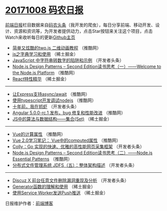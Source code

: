 # [20171008 码农日报](http://hao.caibaojian.com/date/2017/10/08)

[前端日报](http://caibaojian.com/c/news)栏目数据来自[码农头条](http://hao.caibaojian.com/)（我开发的爬虫），每日分享前端、移动开发、设计、资源和资讯等，为开发者提供动力，点击Star按钮来关注这个项目，点击Watch来收听每日的更新[Github主页](https://github.com/kujian/frontendDaily)
* [简单又炫酷的two.js 二维动画教程](http://hao.caibaojian.com/53285.html) （推酷网）
* [js之字典学习和使用](http://hao.caibaojian.com/53299.html) （稀土掘金）
* [JavaScript 中字符串转数字的陷阱和示例](http://hao.caibaojian.com/53307.html) （开发者头条）
* [Node.js Design Patterns &#8211; Second Edition读书思考（一）——Welcome to the Node.js Platform](http://hao.caibaojian.com/53284.html) （推酷网）
* [React特性精华](http://hao.caibaojian.com/53298.html) （稀土掘金）

***
* [让Express支持async/await](http://hao.caibaojian.com/53281.html) （推酷网）
* [使用typescript开发调试nodejs](http://hao.caibaojian.com/53282.html) （推酷网）
* [十年前，我在抓虾](http://hao.caibaojian.com/53306.html) （开发者头条）
* [Angular 5.0.0-rc.1 发布，bug 修复和性能改进](http://hao.caibaojian.com/53286.html) （推酷网）
* [JS中的算法与数据结构——集合(Set)](http://hao.caibaojian.com/53296.html) （稀土掘金）

***
* [Vue的计算属性](http://hao.caibaojian.com/53279.html) （推酷网）
* [Vue 2.0学习笔记： Vue中的computed属性](http://hao.caibaojian.com/53280.html) （推酷网）
* [Colly：Go 实现的快速、优雅的高性能网页采集框架](http://hao.caibaojian.com/53305.html) （开发者头条）
* [Node.js Design Patterns &#8211; Second Edition读书思考（二）——Node.js Essential Patterns](http://hao.caibaojian.com/53283.html) （推酷网）
* [分布式文件管理系统 JDFS（五）：整体架构描述](http://hao.caibaojian.com/53308.html) （开发者头条）

***
* [Discuz X 前台任意文件删除漏洞重现及分析](http://hao.caibaojian.com/53309.html) （开发者头条）
* [Generator函数的理解和使用](http://hao.caibaojian.com/53297.html) （稀土掘金）
* [使用Service Worker发送Push推送](http://hao.caibaojian.com/53295.html) （稀土掘金）

日报维护作者：[前端博客](http://caibaojian.com/) 